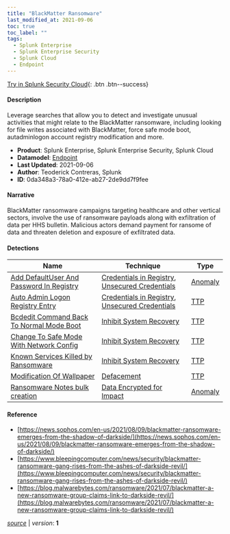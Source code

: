 ```yaml
---
title: "BlackMatter Ransomware"
last_modified_at: 2021-09-06
toc: true
toc_label: ""
tags:
  - Splunk Enterprise
  - Splunk Enterprise Security
  - Splunk Cloud
  - Endpoint
---
```


[Try in Splunk Security Cloud](https://www.splunk.com/en_us/cyber-security.html){: .btn .btn--success}

#### Description

Leverage searches that allow you to detect and investigate unusual activities that might relate to the BlackMatter ransomware, including looking for file writes associated with BlackMatter, force safe mode boot, autadminlogon account registry modification and more.

- **Product**: Splunk Enterprise, Splunk Enterprise Security, Splunk Cloud
- **Datamodel**: [Endpoint](https://docs.splunk.com/Documentation/CIM/latest/User/Endpoint)
- **Last Updated**: 2021-09-06
- **Author**: Teoderick Contreras, Splunk
- **ID**: 0da348a3-78a0-412e-ab27-2de9dd7f9fee

#### Narrative

BlackMatter ransomware campaigns targeting healthcare and other vertical sectors, involve the use of ransomware payloads along with exfiltration of data per HHS bulletin. Malicious actors demand payment for ransome of data and threaten deletion and exposure of exfiltrated data.

#### Detections

| Name        | Technique   | Type         |
| ----------- | ----------- |--------------|
| [Add DefaultUser And Password In Registry](/endpoint/add_defaultuser_and_password_in_registry/) | [Credentials in Registry](/tags/#credentials-in-registry), [Unsecured Credentials](/tags/#unsecured-credentials) | [Anomaly](https://github.com/splunk/security_content/wiki/Detection-Analytic-Types) |
| [Auto Admin Logon Registry Entry](/endpoint/auto_admin_logon_registry_entry/) | [Credentials in Registry](/tags/#credentials-in-registry), [Unsecured Credentials](/tags/#unsecured-credentials) | [TTP](https://github.com/splunk/security_content/wiki/Detection-Analytic-Types) |
| [Bcdedit Command Back To Normal Mode Boot](/endpoint/bcdedit_command_back_to_normal_mode_boot/) | [Inhibit System Recovery](/tags/#inhibit-system-recovery) | [TTP](https://github.com/splunk/security_content/wiki/Detection-Analytic-Types) |
| [Change To Safe Mode With Network Config](/endpoint/change_to_safe_mode_with_network_config/) | [Inhibit System Recovery](/tags/#inhibit-system-recovery) | [TTP](https://github.com/splunk/security_content/wiki/Detection-Analytic-Types) |
| [Known Services Killed by Ransomware](/endpoint/known_services_killed_by_ransomware/) | [Inhibit System Recovery](/tags/#inhibit-system-recovery) | [TTP](https://github.com/splunk/security_content/wiki/Detection-Analytic-Types) |
| [Modification Of Wallpaper](/endpoint/modification_of_wallpaper/) | [Defacement](/tags/#defacement) | [TTP](https://github.com/splunk/security_content/wiki/Detection-Analytic-Types) |
| [Ransomware Notes bulk creation](/endpoint/ransomware_notes_bulk_creation/) | [Data Encrypted for Impact](/tags/#data-encrypted-for-impact) | [Anomaly](https://github.com/splunk/security_content/wiki/Detection-Analytic-Types) |

#### Reference

* [https://news.sophos.com/en-us/2021/08/09/blackmatter-ransomware-emerges-from-the-shadow-of-darkside/](https://news.sophos.com/en-us/2021/08/09/blackmatter-ransomware-emerges-from-the-shadow-of-darkside/)
* [https://www.bleepingcomputer.com/news/security/blackmatter-ransomware-gang-rises-from-the-ashes-of-darkside-revil/](https://www.bleepingcomputer.com/news/security/blackmatter-ransomware-gang-rises-from-the-ashes-of-darkside-revil/)
* [https://blog.malwarebytes.com/ransomware/2021/07/blackmatter-a-new-ransomware-group-claims-link-to-darkside-revil/](https://blog.malwarebytes.com/ransomware/2021/07/blackmatter-a-new-ransomware-group-claims-link-to-darkside-revil/)



[*source*](https://github.com/splunk/security_content/tree/develop/stories/blackmatter_ransomware.yml) \| *version*: **1**